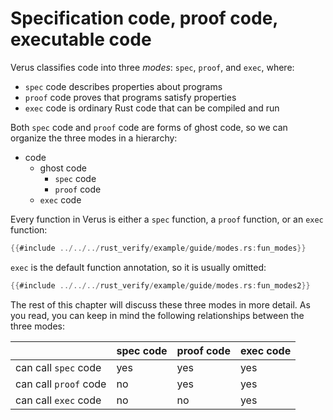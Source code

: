 # Specification code, proof code, executable code

Verus classifies code into three *modes*: `spec`, `proof`, and `exec`,
where:
- `spec` code describes properties about programs
- `proof` code proves that programs satisfy properties
- `exec` code is ordinary Rust code that can be compiled and run

Both `spec` code and `proof` code are forms of ghost code,
so we can organize the three modes in a hierarchy:
- code
    - ghost code
        - `spec` code
        - `proof` code
    - `exec` code

Every function in Verus is either a `spec` function, a `proof` function, or an `exec` function:

```rust
{{#include ../../../rust_verify/example/guide/modes.rs:fun_modes}}
```

`exec` is the default function annotation, so it is usually omitted:

```rust
{{#include ../../../rust_verify/example/guide/modes.rs:fun_modes2}}
```

The rest of this chapter will discuss these three modes in more detail.
As you read, you can keep in mind the following relationships between
the three modes:

|                        | spec code      | proof code       | exec code        |
|------------------------|----------------|------------------|------------------|
| can call `spec` code   | yes            | yes              | yes              |
| can call `proof` code  | no             | yes              | yes              |
| can call `exec` code   | no             | no               | yes              |
